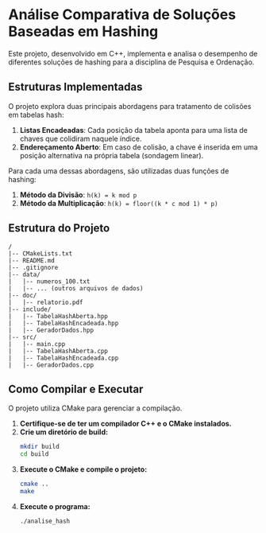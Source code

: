 # Análise Comparativa de Soluções Baseadas em Hashing

Este projeto, desenvolvido em C++, implementa e analisa o desempenho de diferentes soluções de hashing para a disciplina de Pesquisa e Ordenação.

## Estruturas Implementadas

O projeto explora duas principais abordagens para tratamento de colisões em tabelas hash:

1.  **Listas Encadeadas**: Cada posição da tabela aponta para uma lista de chaves que colidiram naquele índice.
2.  **Endereçamento Aberto**: Em caso de colisão, a chave é inserida em uma posição alternativa na própria tabela (sondagem linear).

Para cada uma dessas abordagens, são utilizadas duas funções de hashing:

1.  **Método da Divisão**: `h(k) = k mod p`
2.  **Método da Multiplicação**: `h(k) = floor((k * c mod 1) * p)`

## Estrutura do Projeto

```
/
|-- CMakeLists.txt
|-- README.md
|-- .gitignore
|-- data/
|   |-- numeros_100.txt
|   |-- ... (outros arquivos de dados)
|-- doc/
|   |-- relatorio.pdf
|-- include/
|   |-- TabelaHashAberta.hpp
|   |-- TabelaHashEncadeada.hpp
|   |-- GeradorDados.hpp
|-- src/
|   |-- main.cpp
|   |-- TabelaHashAberta.cpp
|   |-- TabelaHashEncadeada.cpp
|   |-- GeradorDados.cpp
```

## Como Compilar e Executar

O projeto utiliza CMake para gerenciar a compilação.

1.  **Certifique-se de ter um compilador C++ e o CMake instalados.**
2.  **Crie um diretório de build:**
    ```bash
    mkdir build
    cd build
    ```
3.  **Execute o CMake e compile o projeto:**
    ```bash
    cmake ..
    make
    ```
4.  **Execute o programa:**
    ```bash
    ./analise_hash
    ```
